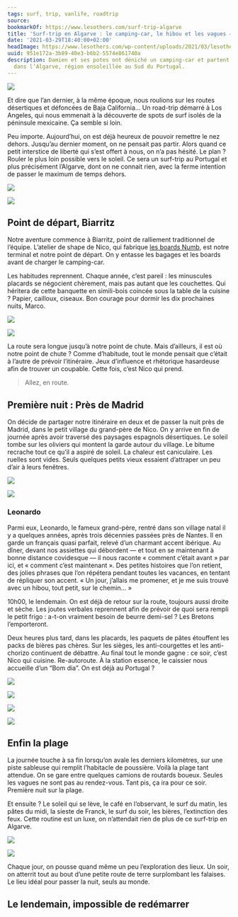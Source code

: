 ```yaml
---
tags: surf, trip, vanlife, roadtrip
source:
bookmarkOf: https://www.lesothers.com/surf-trip-algarve
title: 'Surf-trip en Algarve : le camping-car, le hibou et les vagues — Les Others'
date: '2021-03-29T18:40:00+02:00'
headImage: https://www.lesothers.com/wp-content/uploads/2021/03/lesothers-outdoor-aventure-roadtrip-surftrip-algarve-portugal-ete-7.jpeg
uuid: 951e172a-3b89-40e3-b6b2-5574e861740a
description: Damien et ses potes ont déniché un camping-car et partent pour un surf-trip
  dans l’Algarve, région ensoleillée au Sud du Portugal.
---
```


![](https://www.lesothers.com/wp-content/uploads/2021/03/lesothers-outdoor-aventure-roadtrip-surftrip-algarve-portugal-ete-16.jpg)

Et dire que l’an dernier, à la même époque, nous roulions sur les routes désertiques et défoncées de Baja California… Un road-trip démarré à Los Angeles, qui nous emmenait à la découverte de spots de surf isolés de la péninsule mexicaine. Ça semble si loin.

Peu importe. Aujourd’hui, on est déjà heureux de pouvoir remettre le nez dehors. Jusqu’au dernier moment, on ne pensait pas partir. Alors quand ce petit interstice de liberté qui s’est offert à nous, on n’a pas hésité. Le plan ? Rouler le plus loin possible vers le soleil. Ce sera un surf-trip au Portugal et plus précisément l’Algarve, dont on ne connait rien, avec la ferme intention de passer le maximum de temps dehors.

![](https://www.lesothers.com/wp-content/uploads/2021/03/lesothers-outdoor-aventure-roadtrip-surftrip-algarve-portugal-ete-10.jpg)

![](https://www.lesothers.com/wp-content/uploads/2021/03/lesothers-outdoor-aventure-roadtrip-surftrip-algarve-portugal-ete-4-e1617028125824.jpg)

Point de départ, Biarritz
-------------------------

Notre aventure commence à Biarritz, point de ralliement traditionnel de l’équipe. L’atelier de shape de Nico, qui fabrique [les boards Numb](https://www.instagram.com/numb_surfboards/), est notre terminal et notre point de départ. On y entasse les bagages et les boards avant de charger le camping-car.

Les habitudes reprennent. Chaque année, c’est pareil : les minuscules placards se négocient chèrement, mais pas autant que les couchettes. Qui héritera de cette banquette en simili-bois coincée sous la table de la cuisine ? Papier, cailloux, ciseaux. Bon courage pour dormir les dix prochaines nuits, Marco.

![](https://www.lesothers.com/wp-content/uploads/2021/03/lesothers-outdoor-aventure-roadtrip-surftrip-algarve-portugal-ete-1.jpg)

![](https://www.lesothers.com/wp-content/uploads/2021/03/lesothers-outdoor-aventure-roadtrip-surftrip-algarve-portugal-ete-36-e1617028149605.jpg)

La route sera longue jusqu’à notre point de chute. Mais d’ailleurs, il est où notre point de chute ? Comme d’habitude, tout le monde pensait que c’était à l’autre de prévoir l’itinéraire. Jeux d’influence et rhétorique hasardeuse afin de trouver un coupable. Cette fois, c’est Nico qui prend.

> Allez, en route.

Première nuit : Près de Madrid
------------------------------

On décide de partager notre itinéraire en deux et de passer la nuit près de Madrid, dans le petit village du grand-père de Nico. On y arrive en fin de journée après avoir traversé des paysages espagnols désertiques. Le soleil tombe sur les oliviers qui montent la garde autour du village. Le bitume recrache tout ce qu’il a aspiré de soleil. La chaleur est caniculaire. Les ruelles sont vides. Seuls quelques petits vieux essaient d’attraper un peu d’air à leurs fenêtres.

![](https://www.lesothers.com/wp-content/uploads/2021/03/lesothers-outdoor-aventure-roadtrip-surftrip-algarve-portugal-ete-32.jpg)

![](https://www.lesothers.com/wp-content/uploads/2021/03/lesothers-outdoor-aventure-roadtrip-surftrip-algarve-portugal-ete-29-e1617028209215.jpg)

### Leonardo

Parmi eux, Leonardo, le fameux grand-père, rentré dans son village natal il y a quelques années, après trois décennies passées près de Nantes. Il en garde un français quasi parfait, relevé d’un charmant accent ibérique. Au dîner, devant nos assiettes qui débordent — et tout en se maintenant à bonne distance covidesque — il nous raconte « comment c’était avant » par ici, et « comment c’est maintenant ». Des petites histoires que l’on retient, des jolies phrases que l’on répétera pendant toutes les vacances, en tentant de répliquer son accent. « Un jour, j’allais me promener, et je me suis trouvé avec un hibou, tout petit, sur le chemin… »

10h00, le lendemain. On est déjà de retour sur la route, toujours aussi droite et sèche. Les joutes verbales reprennent afin de prévoir de quoi sera rempli le petit frigo : a-t-on vraiment besoin de beurre demi-sel ? Les Bretons l’emporteront.

Deux heures plus tard, dans les placards, les paquets de pâtes étouffent les packs de bières pas chères. Sur les sièges, les anti-courgettes et les anti-chorizo continuent de débattre. Au final tout le monde gagne : ce soir, c’est Nico qui cuisine. Re-autoroute. À la station essence, le caissier nous accueille d’un “Bom dia”. On est déjà au Portugal ?

![](https://www.lesothers.com/wp-content/uploads/2021/03/lesothers-outdoor-aventure-roadtrip-surftrip-algarve-portugal-ete-11.jpg)

![](https://www.lesothers.com/wp-content/uploads/2021/03/lesothers-outdoor-aventure-roadtrip-surftrip-algarve-portugal-ete-27.jpg)

![](https://www.lesothers.com/wp-content/uploads/2021/03/lesothers-outdoor-aventure-roadtrip-surftrip-algarve-portugal-ete-13.jpg)

![](https://www.lesothers.com/wp-content/uploads/2021/03/lesothers-outdoor-aventure-roadtrip-surftrip-algarve-portugal-ete-14.jpg)

Enfin la plage
--------------

La journée touche à sa fin lorsqu’on avale les derniers kilomètres, sur une piste sableuse qui remplit l’habitacle de poussière. Voilà la plage tant attendue. On se gare entre quelques camions de routards boueux. Seules les vagues ne sont pas au rendez-vous. Tant pis, ça ira pour ce soir. Première nuit sur la plage.

Et ensuite ? Le soleil qui se lève, le café en l’observant, le surf du matin, les pâtes du midi, la sieste de Franck, le surf du soir, les bières, l’extinction des feux. Cette routine est un luxe, on n’attendait rien de plus de ce surf-trip en Algarve.

![](https://www.lesothers.com/wp-content/uploads/2021/03/lesothers-outdoor-aventure-roadtrip-surftrip-algarve-portugal-ete-15.jpg)

![](https://www.lesothers.com/wp-content/uploads/2021/03/lesothers-outdoor-aventure-roadtrip-surftrip-algarve-portugal-ete-12.jpg)

Chaque jour, on pousse quand même un peu l’exploration des lieux. Un soir, on atterrit tout au bout d’une petite route de terre surplombant les falaises. Le lieu idéal pour passer la nuit, seuls au monde.

Le lendemain, impossible de redémarrer
---
